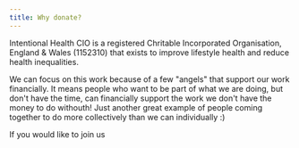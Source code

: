 ```yaml
---
title: Why donate?
---
```


Intentional Health CIO is a registered Chritable Incorporated Organisation, England & Wales (1152310) that exists to improve lifestyle health and reduce health inequalities. 

We can focus on this work because of a few "angels" that support our work financially. It means people who want to be part of what we are doing, but don't have the time, can financially support the work we don't have the money to do withouth! Just another great example of people coming together to do more collectively than we can individually :) 

If you would like to join us 

<script type="text/javascript" src="https://cdnjs.buymeacoffee.com/1.0.0/button.prod.min.js" data-name="bmc-button" data-slug="nikydix" data-color="#FFDD00" data-emoji=""  data-font="Bree" data-text="Buy me a coffee" data-outline-color="#000000" data-font-color="#000000" data-coffee-color="#ffffff" ></script>